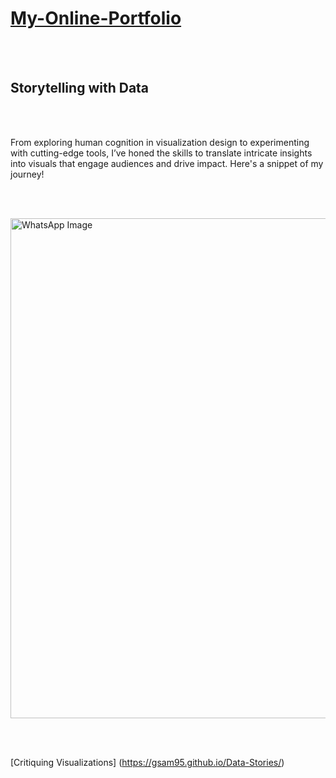 # [My-Online-Portfolio](https://gsam95.github.io/gsam95/)  


</br></br>

## Storytelling with Data

</br></br>

From exploring human cognition in visualization design to experimenting with cutting-edge tools, I’ve honed the skills to translate intricate insights into visuals that engage audiences and drive impact. Here's a snippet of my journey!

</br></br>

<img src="https://github.com/user-attachments/assets/439c81e2-2e7e-4b6d-8546-e21def67d283" alt="WhatsApp Image" width="800">

</br></br>

[Critiquing Visualizations] (https://gsam95.github.io/Data-Stories/)


